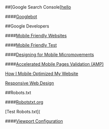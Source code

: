 ##[Google Search Console]<a href='https://www.google.com/webmasters/tools/home?hl=en, target="_blank"'/>hello</a>

####[Googlebot](https://support.google.com/webmasters/answer/182072)

##Google Developers

####[Mobile Friendly Websites](https://developers.google.com/webmasters/mobile-sites/)

####[Mobile Friendly Test](https://www.google.com/webmasters/tools/mobile-friendly/?url=www.foreverfamilyfoundation.org)

####[Designing for Mobile Micromovements](https://www.thinkwithgoogle.com/topics/designing-for-mobile-micro-moments.html)

####[Accelerated Mobile Pages Validation (AMP)](https://www.ampproject.org/docs/guides/validate.html)


[How I Mobile Optimized My Website](https://blog.hartleybrody.com/how-i-mobile-optimized-my-website-in-5-minutes/)

[Responsive Web Design](http://alistapart.com/article/responsive-web-design)

##Robots.txt

####[Robotstxt.org](http://www.robotstxt.org/db.html)

[Test Robots.txt](

####[Viewport Configuration](https://developers.google.com/speed/docs/insights/ConfigureViewport#overview)
